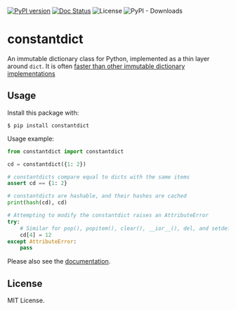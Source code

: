 [![PyPI version](https://badge.fury.io/py/constantdict.svg)](https://badge.fury.io/py/constantdict)
[![Doc Status](https://img.shields.io/github/actions/workflow/status/matthiasdiener/constantdict/doc.yaml?label=docs)](https://matthiasdiener.github.io/constantdict)
![License](https://img.shields.io/pypi/l/constantdict)
![PyPI - Downloads](https://img.shields.io/pypi/dm/constantdict)

# constantdict

An immutable dictionary class for Python, implemented as a thin layer around `dict`. It is often [faster than other immutable dictionary implementations](https://matthiasdiener.github.io/constantdict/speed.html)

## Usage

Install this package with:
```
$ pip install constantdict
```

Usage example:
```python
from constantdict import constantdict

cd = constantdict({1: 2})

# constantdicts compare equal to dicts with the same items
assert cd == {1: 2}

# constantdicts are hashable, and their hashes are cached
print(hash(cd), cd)

# Attempting to modify the constantdict raises an AttributeError
try:
    # Similar for pop(), popitem(), clear(), __ior__(), del, and setdefault()
    cd[4] = 12
except AttributeError:
    pass
```

Please also see the [documentation](https://matthiasdiener.github.io/constantdict).


## License

MIT License.
